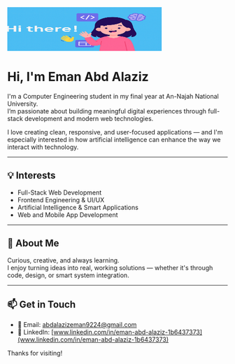<img src="hi.png" alt="Welcome Banner" width="70%" height="100px" />



# Hi, I'm Eman Abd Alaziz

I'm a Computer Engineering student in my final year at An-Najah National University.  
I’m passionate about building meaningful digital experiences through full-stack development and modern web technologies.

I love creating clean, responsive, and user-focused applications — and I'm especially interested in how artificial intelligence can enhance the way we interact with technology.

---

## 💡 Interests
- Full-Stack Web Development  
- Frontend Engineering & UI/UX  
- Artificial Intelligence & Smart Applications  
- Web and Mobile App Development

---

## 🧕 About Me
Curious, creative, and always learning.  
I enjoy turning ideas into real, working solutions — whether it's through code, design, or smart system integration.

---

## 📫 Get in Touch
- 📧 Email: [abdalazizeman9224@gmail.com](abdalazizeman9224@gmail.com)  
- 💼 LinkedIn: [www.linkedin.com/in/eman-abd-alaziz-1b6437373](www.linkedin.com/in/eman-abd-alaziz-1b6437373)  

Thanks for visiting!
